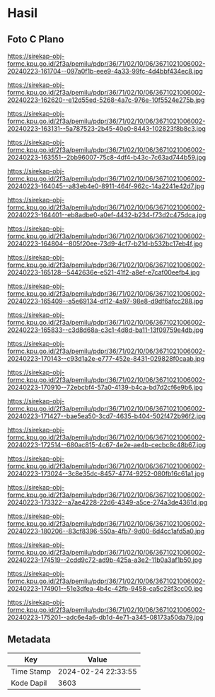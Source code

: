 # Hasil

## Foto C Plano

https://sirekap-obj-formc.kpu.go.id/2f3a/pemilu/pdpr/36/71/02/10/06/3671021006002-20240223-161704--097a0f1b-eee9-4a33-99fc-4d4bbf434ec8.jpg

https://sirekap-obj-formc.kpu.go.id/2f3a/pemilu/pdpr/36/71/02/10/06/3671021006002-20240223-162620--e12d55ed-5268-4a7c-976e-10f5524e275b.jpg

https://sirekap-obj-formc.kpu.go.id/2f3a/pemilu/pdpr/36/71/02/10/06/3671021006002-20240223-163131--5a787523-2b45-40e0-8443-102823f8b8c3.jpg

https://sirekap-obj-formc.kpu.go.id/2f3a/pemilu/pdpr/36/71/02/10/06/3671021006002-20240223-163551--2bb96007-75c8-4df4-b43c-7c63ad744b59.jpg

https://sirekap-obj-formc.kpu.go.id/2f3a/pemilu/pdpr/36/71/02/10/06/3671021006002-20240223-164045--a83eb4e0-8911-464f-962c-14a2241e42d7.jpg

https://sirekap-obj-formc.kpu.go.id/2f3a/pemilu/pdpr/36/71/02/10/06/3671021006002-20240223-164401--eb8adbe0-a0ef-4432-b234-f73d2c475dca.jpg

https://sirekap-obj-formc.kpu.go.id/2f3a/pemilu/pdpr/36/71/02/10/06/3671021006002-20240223-164804--805f20ee-73d9-4cf7-b21d-b532bc17eb4f.jpg

https://sirekap-obj-formc.kpu.go.id/2f3a/pemilu/pdpr/36/71/02/10/06/3671021006002-20240223-165128--5442636e-e521-41f2-a8ef-e7caf00eefb4.jpg

https://sirekap-obj-formc.kpu.go.id/2f3a/pemilu/pdpr/36/71/02/10/06/3671021006002-20240223-165409--a5e69134-df12-4a97-98e8-d9df6afcc288.jpg

https://sirekap-obj-formc.kpu.go.id/2f3a/pemilu/pdpr/36/71/02/10/06/3671021006002-20240223-165833--c3d8d68a-c3c1-4d8d-ba11-13f09759e4db.jpg

https://sirekap-obj-formc.kpu.go.id/2f3a/pemilu/pdpr/36/71/02/10/06/3671021006002-20240223-170143--c93d1a2e-e777-452e-8431-029828f0caab.jpg

https://sirekap-obj-formc.kpu.go.id/2f3a/pemilu/pdpr/36/71/02/10/06/3671021006002-20240223-170910--72ebcbf4-57a0-4139-b4ca-bd7d2cf6e9b6.jpg

https://sirekap-obj-formc.kpu.go.id/2f3a/pemilu/pdpr/36/71/02/10/06/3671021006002-20240223-171427--bae5ea50-3cd7-4635-b404-502f472b96f2.jpg

https://sirekap-obj-formc.kpu.go.id/2f3a/pemilu/pdpr/36/71/02/10/06/3671021006002-20240223-172514--680ac815-4c67-4e2e-ae4b-cecbc8c48b67.jpg

https://sirekap-obj-formc.kpu.go.id/2f3a/pemilu/pdpr/36/71/02/10/06/3671021006002-20240223-173024--3c8e35dc-8457-4774-9252-080fb16c61a1.jpg

https://sirekap-obj-formc.kpu.go.id/2f3a/pemilu/pdpr/36/71/02/10/06/3671021006002-20240223-173322--a7ae4228-22d6-4349-a5ce-274a3de4361d.jpg

https://sirekap-obj-formc.kpu.go.id/2f3a/pemilu/pdpr/36/71/02/10/06/3671021006002-20240223-180206--83cf8396-550a-4fb7-9d00-6d4cc1afd5a0.jpg

https://sirekap-obj-formc.kpu.go.id/2f3a/pemilu/pdpr/36/71/02/10/06/3671021006002-20240223-174519--2cdd9c72-ad9b-425a-a3e2-11b0a3af1b50.jpg

https://sirekap-obj-formc.kpu.go.id/2f3a/pemilu/pdpr/36/71/02/10/06/3671021006002-20240223-174901--51e3dfea-4b4c-42fb-9458-ca5c28f3cc00.jpg

https://sirekap-obj-formc.kpu.go.id/2f3a/pemilu/pdpr/36/71/02/10/06/3671021006002-20240223-175201--adc6e4a6-db1d-4e71-a345-08173a50da79.jpg


## Metadata

| Key        | Value               |
| ---------- | ------------------- |
| Time Stamp | 2024-02-24 22:33:55 |
| Kode Dapil | 3603                |



